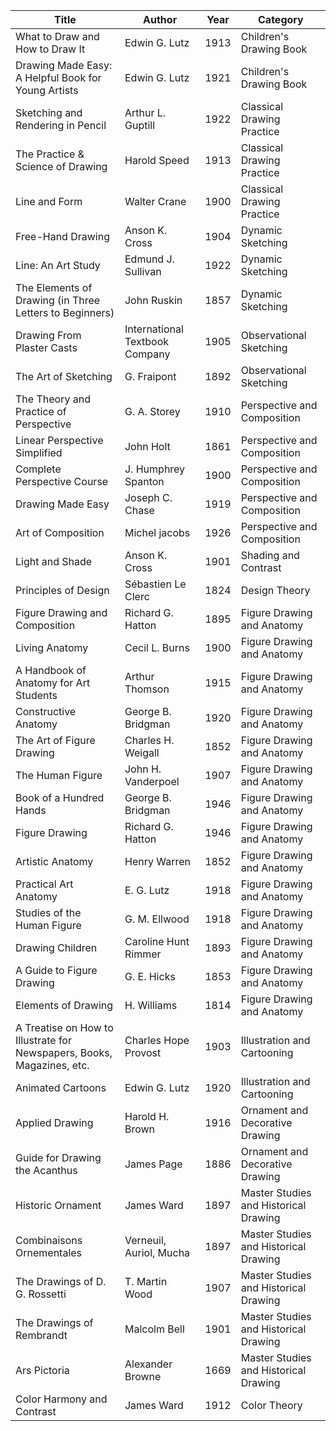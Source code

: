|Title                                                                 |Author                        |Year|Category                             |
|----------------------------------------------------------------------|------------------------------|----|-------------------------------------|
|What to Draw and How to Draw It                                       |Edwin G. Lutz                 |1913|Children's Drawing Book              |
|Drawing Made Easy: A Helpful Book for Young Artists                   |Edwin G. Lutz                 |1921|Children's Drawing Book              |
|Sketching and Rendering in Pencil                                     |Arthur L. Guptill             |1922|Classical Drawing Practice           |
|The Practice & Science of Drawing                                     |Harold Speed                  |1913|Classical Drawing Practice           |
|Line and Form                                                         |Walter Crane                  |1900|Classical Drawing Practice           |
|Free-Hand Drawing                                                     |Anson K. Cross                |1904|Dynamic Sketching                    |
|Line: An Art Study                                                    |Edmund J. Sullivan            |1922|Dynamic Sketching                    |
|The Elements of Drawing (in Three Letters to Beginners)               |John Ruskin                   |1857|Dynamic Sketching                    |
|Drawing From Plaster Casts                                            |International Textbook Company|1905|Observational Sketching              |
|The Art of Sketching                                                  |G. Fraipont                   |1892|Observational Sketching              |
|The Theory and Practice of Perspective                                |G. A. Storey                  |1910|Perspective and Composition          |
|Linear Perspective Simplified                                         |John Holt                     |1861|Perspective and Composition          |
|Complete Perspective Course                                           |J. Humphrey Spanton           |1900|Perspective and Composition          |
|Drawing Made Easy                                                     |Joseph C. Chase               |1919|Perspective and Composition          |
|Art of Composition                                                    |Michel jacobs                 |1926|Perspective and Composition          |
|Light and Shade                                                       |Anson K. Cross                |1901|Shading and Contrast                 |
|Principles of Design                                                  |Sébastien Le Clerc            |1824|Design Theory                        |
|Figure Drawing and Composition                                        |Richard G. Hatton             |1895|Figure Drawing and Anatomy           |
|Living Anatomy                                                        |Cecil L. Burns                |1900|Figure Drawing and Anatomy           |
|A Handbook of Anatomy for Art Students                                |Arthur Thomson                |1915|Figure Drawing and Anatomy           |
|Constructive Anatomy                                                  |George B. Bridgman            |1920|Figure Drawing and Anatomy           |
|The Art of Figure Drawing                                             |Charles H. Weigall            |1852|Figure Drawing and Anatomy           |
|The Human Figure                                                      |John H. Vanderpoel            |1907|Figure Drawing and Anatomy           |
|Book of a Hundred Hands                                               |George B. Bridgman            |1946|Figure Drawing and Anatomy           |
|Figure Drawing                                                        |Richard G. Hatton             |1946|Figure Drawing and Anatomy           |
|Artistic Anatomy                                                      |Henry Warren                  |1852|Figure Drawing and Anatomy           |
|Practical Art Anatomy                                                 |E. G. Lutz                    |1918|Figure Drawing and Anatomy           |
|Studies of the Human Figure                                           |G. M. Ellwood                 |1918|Figure Drawing and Anatomy           |
|Drawing Children                                                      |Caroline Hunt Rimmer          |1893|Figure Drawing and Anatomy           |
|A Guide to Figure Drawing                                             |G. E. Hicks                   |1853|Figure Drawing and Anatomy           |
|Elements of Drawing                                                   |H. Williams                   |1814|Figure Drawing and Anatomy           |
|A Treatise on How to Illustrate for Newspapers, Books, Magazines, etc.|Charles Hope Provost          |1903|Illustration and Cartooning          |
|Animated Cartoons                                                     |Edwin G. Lutz                 |1920|Illustration and Cartooning          |
|Applied Drawing                                                       |Harold H. Brown               |1916|Ornament and Decorative Drawing      |
|Guide for Drawing the Acanthus                                        |James Page                    |1886|Ornament and Decorative Drawing      |
|Historic Ornament                                                     |James Ward                    |1897|Master Studies and Historical Drawing|
|Combinaisons Ornementales                                             |Verneuil, Auriol, Mucha       |1897|Master Studies and Historical Drawing|
|The Drawings of D. G. Rossetti                                        |T. Martin Wood                |1907|Master Studies and Historical Drawing|
|The Drawings of Rembrandt                                             |Malcolm Bell                  |1901|Master Studies and Historical Drawing|
|Ars Pictoria                                                          |Alexander Browne              |1669|Master Studies and Historical Drawing|
|Color Harmony and Contrast                                            |James Ward                    |1912|Color Theory                         |
